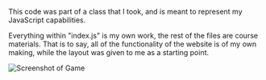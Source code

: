 This code was part of a class that I took, and is meant to represent my JavaScript capabilities. 

Everything within "index.js" is my own work, the rest of the files are course materials.
That is to say, all of the functionality of the website is of my own making, while the layout was given to me as a starting point.

![Screenshot of Game](https://i.imgur.com/HgzCX83.png)

